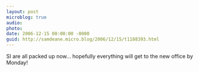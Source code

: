 ```yaml
---
layout: post
microblog: true
audio: 
photo: 
date: 2006-12-15 00:00:00 -0000
guid: http://samdeane.micro.blog/2006/12/15/t1188393.html
---
```

SI are all packed up now... hopefully everything will get to the new office by Monday!
